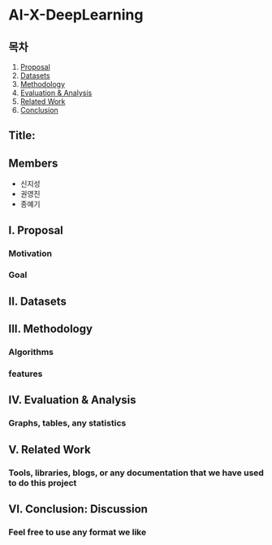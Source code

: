 # AI-X-DeepLearning
## 목차

1. [Proposal](#i.-proposal)
2. [Datasets](#ii.-datasets)
3. [Methodology](#iii.-methodology)
4. [Evaluation & Analysis](#iv.-evaluation-&-analysis)
5. [Related Work](#v.-related-work)
6. [Conclusion](#vi.-conclusion:-discussion)

## Title:
## Members
- 신지성
- 권영진
- 종예기

## I. Proposal
### Motivation
### Goal

## II. Datasets

## III. Methodology
### Algorithms
### features

## IV. Evaluation & Analysis
### Graphs, tables, any statistics

## V. Related Work
### Tools, libraries, blogs, or any documentation that we have used to do this project

## VI. Conclusion: Discussion
### Feel free to use any format we like
